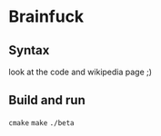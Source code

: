 # Brainfuck

## Syntax
look at the code and wikipedia page ;)

## Build and run
`cmake`
`make`
`./beta`



